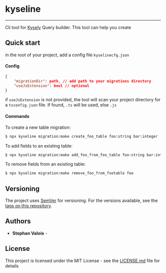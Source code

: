 # kyseline

---

Cli tool for [Kysely](https://github.com/kysely-org/kysely) Query builder.
This tool can help you create

## Quick start

in the root of your project, add a config file `kyselinecfg.json`

#### Config

```json
{
    "migrationDir": path, // add path to your migrations directory
    "useJsExtension": bool // optional
}
```

if `useJsExtension` is not provided, the tool will scan your project directory for a `tsconfig.json` file. If found, `.ts` will be used, else `.js`

#### Commands

To create a new table migration:

```bash
$ npx kyseline migration:make create_foo_table foo:string bar:integer
```

To add fields to an existing table:

```bash
$ npx kyseline migration:make add_foo_from_foo_table foo:string bar:integer
```

To remove fields from an existing table:

```bash
$ npx kyseline migration:make remove_foo_from_footable foo
```

<!-- ## Deployment

Add additional notes about how to deploy this on a live system -->

<!-- ## Built With

-   [Dropwizard](http://www.dropwizard.io/1.0.2/docs/) - The web framework used
-   [Maven](https://maven.apache.org/) - Dependency Management
-   [ROME](https://rometools.github.io/rome/) - Used to generate RSS Feeds -->

<!-- ## Contributing

Please read [CONTRIBUTING.md](https://gist.github.com/PurpleBooth/b24679402957c63ec426) for details on our code of conduct, and the process for submitting pull requests to us. -->

## Versioning

The project uses [SemVer](http://semver.org/) for versioning. For the versions available, see the [tags on this repository](https://github.com/your/project/tags).

## Authors

-   **Stephan Valois** -

<!-- See also the list of [contributors](https://github.com/your/project/contributors) who participated in this project. -->

## License

This project is licensed under the MIT License - see the [LICENSE.md](LICENSE.md) file for details
